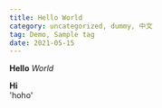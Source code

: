 ```yaml
---
title: Hello World
category: uncategorized, dummy, 中文
tag: Demo, Sample tag
date: 2021-05-15
---
```

**Hello** _World_
<div>
<strong>Hi</strong>
</div>
'hoho'
